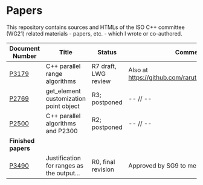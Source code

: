 # Papers

This repository contains sources and HTMLs of the ISO C++ committee (WG21) related materials - papers, etc. - which I wrote or co-authored.

Document Number                    | Title                                     | Status                     | Comments
---------------------------------- | ----------------------------------------- | -------------------------- | --------------------------------------------------
[P3179](https://wg21.link/P3179R6) | C++ parallel range algorithms             | R7 draft, LWG review       | Also at https://github.com/rarutyun/iso_cpp_papers
[P2769](https://wg21.link/P2769)   | get_element customization point object    | R3; postponed              | -- // --
[P2500](https://wg21.link/P2500)   | C++ parallel algorithms and P2300         | R2; postponed              | -- // --
**Finished papers**                |
[P3490](https://wg21.link/P3490R0) | Justification for ranges as the output... | R0, final revision         | Approved by SG9 to merge into P3179
